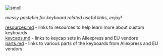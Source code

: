 ![smoll](https://user-images.githubusercontent.com/99119828/163662720-3d0e66a1-2d08-4847-8ffb-e7a8ccb23522.png)


*messy pastebin for keyboard related useful links, enjoy!*  

[resources.md](resources.md) - links to resources to help learn more about custom keyboards  
[keycaps.md](keycaps.md) - links to keycap sets in Aliexpress and EU vendors  
[parts.md](parts.md) - links to various parts of the keyboards from Aliexpress and EU vendors  
